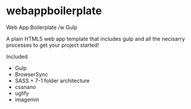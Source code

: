 # webappboilerplate
Web App Boilerplate /w Gulp

A plain HTML5 web app template that includes gulp and all the necisarry processes to get your project started!

Included
* Gulp
* BrowserSync
* SASS + 7-1 folder architecture
* cssnano
* uglify
* imagemin


